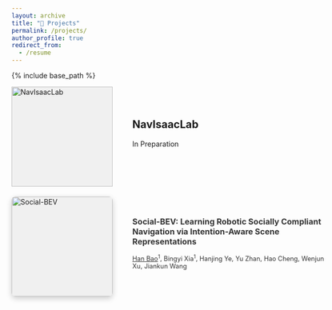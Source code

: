 ```yaml
---
layout: archive
title: "📝 Projects"
permalink: /projects/
author_profile: true
redirect_from:
  - /resume
---
```


{% include base_path %}

<div style="display: flex; flex-wrap: wrap; gap: 20px;">

  <!-- Project 1 -->
  <div style="display: flex; align-items: center; width: 100%; max-width: 800px;">
    <div style="flex: 0 0 40%; height: 200px; background-color: #f0f0f0; margin-right: 20px;">
      <a href="https://broln7.github.io/NavIsaacLab-web/" target="_blank">
        <img src="https://i.imgur.com/CZ29iuP.gif" alt="NavIsaacLab" style="width: 100%; height: 100%;">
      </a>
    </div>
    <div style="flex: 0 0 80%; padding: 20px;">
      <h2 style="margin-top: 0;">NavIsaacLab</h2>
      <!-- <p>Bingyi Xia<sup>1</sup>, <u>Han Bao</u><sup>1</sup>, ..., Yuhan Pang, Guangcheng Chen, Wenjun Xu, Jiankun Wang</p> -->
      <p>In Preparation</p>
    </div>
  </div>

  <!-- Project 2 -->
  <div style="display: flex; align-items: center; width: 100%; max-width: 800px;">
    <div style="flex: 0 0 40%; height: 200px; background-color: #f0f0f0; margin-right: 20px; 
                box-shadow: 0 4px 12px rgba(0,0,0,0.2); border-radius: 8px; overflow: hidden;">
      <a href="https://broln7.github.io/socialbev.io/" target="_blank">
        <img src="https://i.imgur.com/7WhSGEy.png" alt="Social-BEV" style="width: 100%; height: 100%;">
      </a>
    </div>
  <div style="flex: 0 0 80%; padding: 20px;">
    <h2 style="margin-top: 0; font-size: 1.0rem; color: #333;">
      Social-BEV: Learning Robotic Socially Compliant Navigation via Intention-Aware Scene Representations
    </h2>
    <p style="font-size: 0.8rem; color: #333;">
      <u>Han Bao</u><sup>1</sup>, Bingyi Xia<sup>1</sup>, Hanjing Ye, Yu Zhan, Hao Cheng, Wenjun Xu, Jiankun Wang
    </p>
  </div>
